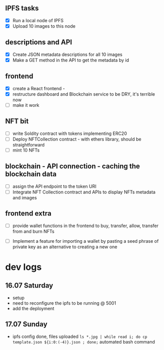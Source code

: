 

## IPFS tasks
- [x] Run a local node of IPFS
- [x] Upload 10 images to this node

## descriptions and API
- [x] Create JSON metadata descriptions for all 10 images
- [x] Make a GET method in the API to get the metadata by id

## frontend
- [x] create a React frontend - 
- [x] restructure dashboard and Blockchain service to be DRY, it's terrible now
- [ ] make it work

## NFT bit
- [ ] write Soldity contract with tokens implementing ERC20
- [ ] Deploy NFTCollection contract - with ethers library, should be straightforward 
- [ ] mint 10 NFTs

## blockchain - API connection - caching the blockchain data
- [ ] assign the API endpoint to the token URI
- [ ] Integrate NFT Collection contract and APIs to display NFTs metadata and images

## frontend extra
- [ ] provide wallet functions in the frontend to buy, transfer, allow, transfer from and burn NFTs
- [ ] Implement a feature for importing a wallet by pasting a seed phrase of private key as an alternative to creating a new one


# dev logs
## 16.07 Saturday
- setup
- need to reconfigure the ipfs to be running @ 5001
- add the deployment

## 17.07 Sunday
- ipfs config done, files uploaded
`ls *.jpg | while read i; do cp template.json ${i:0:(-4)}.json ; done;`
automated bash command